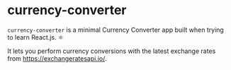 # currency-converter

`currency-converter` is a minimal Currency Converter app built when trying to learn React.js. ⚛️

It lets you perform currency conversions with the latest exchange rates from https://exchangeratesapi.io/.
